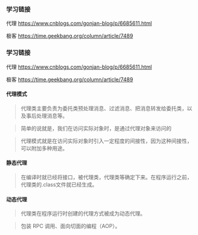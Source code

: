 ### 学习链接
代理 https://www.cnblogs.com/gonjan-blog/p/6685611.html

极客 https://time.geekbang.org/column/article/7489

### 学习链接
代理 https://www.cnblogs.com/gonjan-blog/p/6685611.html

极客 https://time.geekbang.org/column/article/7489


#### 代理模式
> 代理类主要负责为委托类预处理消息、过滤消息、把消息转发给委托类，以及事后处理消息等。

> 简单的说就是，我们在访问实际对象时，是通过代理对象来访问的

>代理模式就是在访问实际对象时引入一定程度的间接性，因为这种间接性，可以附加多种用途。


#### 静态代理
> 在编译时就已经将接口，被代理类，代理类等确定下来。在程序运行之前，代理类的.class文件就已经生成。


#### 动态代理

> 代理类在程序运行时创建的代理方式被成为动态代理。

> 包装 RPC 调用、面向切面的编程（AOP）。



